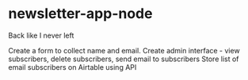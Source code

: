 # newsletter-app-node
Back like I never left

Create a form to collect name and email.
Create admin interface - view subscribers, delete subscribers, send email to subscribers
Store list of email subscribers on Airtable using API
